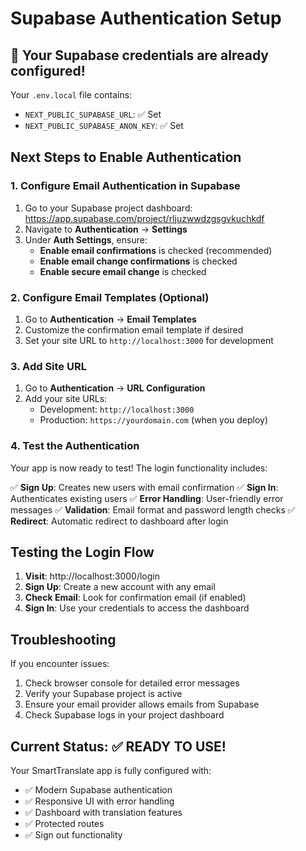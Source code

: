 # Supabase Authentication Setup

## 🎉 Your Supabase credentials are already configured!

Your `.env.local` file contains:
- `NEXT_PUBLIC_SUPABASE_URL`: ✅ Set
- `NEXT_PUBLIC_SUPABASE_ANON_KEY`: ✅ Set

## Next Steps to Enable Authentication

### 1. Configure Email Authentication in Supabase

1. Go to your Supabase project dashboard: https://app.supabase.com/project/rljuzwwdzgsgvkuchkdf
2. Navigate to **Authentication** → **Settings**
3. Under **Auth Settings**, ensure:
   - **Enable email confirmations** is checked (recommended)
   - **Enable email change confirmations** is checked
   - **Enable secure email change** is checked

### 2. Configure Email Templates (Optional)

1. Go to **Authentication** → **Email Templates**
2. Customize the confirmation email template if desired
3. Set your site URL to `http://localhost:3000` for development

### 3. Add Site URL

1. Go to **Authentication** → **URL Configuration**
2. Add your site URLs:
   - Development: `http://localhost:3000`
   - Production: `https://yourdomain.com` (when you deploy)

### 4. Test the Authentication

Your app is now ready to test! The login functionality includes:

✅ **Sign Up**: Creates new users with email confirmation
✅ **Sign In**: Authenticates existing users
✅ **Error Handling**: User-friendly error messages
✅ **Validation**: Email format and password length checks
✅ **Redirect**: Automatic redirect to dashboard after login

## Testing the Login Flow

1. **Visit**: http://localhost:3000/login
2. **Sign Up**: Create a new account with any email
3. **Check Email**: Look for confirmation email (if enabled)
4. **Sign In**: Use your credentials to access the dashboard

## Troubleshooting

If you encounter issues:

1. Check browser console for detailed error messages
2. Verify your Supabase project is active
3. Ensure your email provider allows emails from Supabase
4. Check Supabase logs in your project dashboard

## Current Status: ✅ READY TO USE!

Your SmartTranslate app is fully configured with:
- ✅ Modern Supabase authentication
- ✅ Responsive UI with error handling
- ✅ Dashboard with translation features
- ✅ Protected routes
- ✅ Sign out functionality
